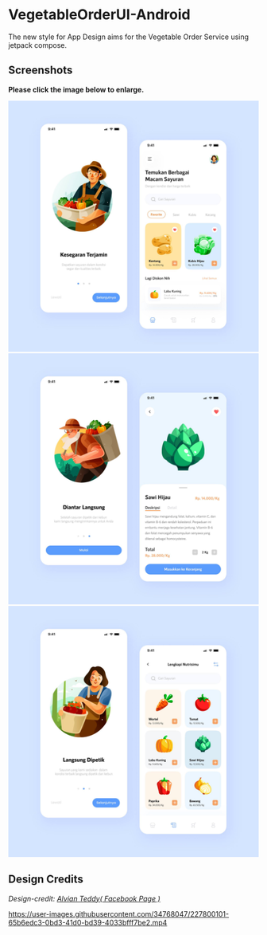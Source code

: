# VegetableOrderUI-Android

The new style for App Design aims for the Vegetable Order Service using jetpack compose.

## Screenshots

**Please click the image below to enlarge.**

<img src="https://github.com/pats5699/OrderAppUI/blob/master/Screenshots/Screenshot%201.jpg">

<img src="https://github.com/pats5699/OrderAppUI/blob/master/Screenshots/Screenshot%202.jpg">

<img src="https://github.com/pats5699/OrderAppUI/blob/master/Screenshots/Screenshot%203.jpg">

## Design Credits
<i>Design-credit: <a href="https://www.facebook.com/alvian.teddy02">Alvian Teddy( Facebook Page )</a></i>

https://user-images.githubusercontent.com/34768047/227800101-65b6edc3-0bd3-41d0-bd39-4033bfff7be2.mp4

